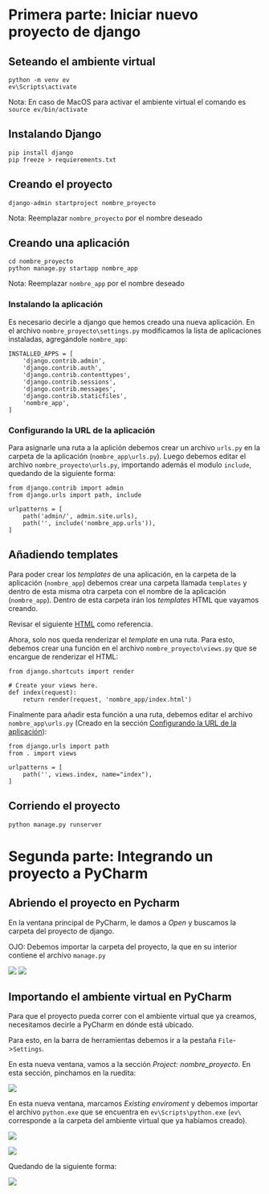 # Primera parte: Iniciar nuevo proyecto de django

## Seteando el ambiente virtual
```
python -m venv ev
ev\Scripts\activate
```
Nota: En caso de MacOS para activar el ambiente virtual el comando es `source ev/bin/activate`

## Instalando Django
```
pip install django
pip freeze > requierements.txt
```

## Creando el proyecto
```
django-admin startproject nombre_proyecto
```
Nota: Reemplazar `nombre_proyecto` por el nombre deseado

## Creando una aplicación
```
cd nombre_proyecto
python manage.py startapp nombre_app
```
Nota: Reemplazar `nombre_app` por el nombre deseado

### Instalando la aplicación
Es necesario decirle a django que hemos creado una nueva aplicación. En el archivo `nombre_proyecto\settings.py` modificamos la lista de aplicaciones instaladas, agregándole `nombre_app`:
```
INSTALLED_APPS = [
    'django.contrib.admin',
    'django.contrib.auth',
    'django.contrib.contenttypes',
    'django.contrib.sessions',
    'django.contrib.messages',
    'django.contrib.staticfiles',
    'nombre_app',
]
```

### Configurando la URL de la aplicación
Para asignarle una ruta a la aplición debemos crear un archivo `urls.py` en la carpeta de la aplicación (`nombre_app\urls.py`).
Luego debemos editar el archivo `nombre_proyecto\urls.py`, importando además el modulo `include`, quedando de la siguiente forma:
```
from django.contrib import admin
from django.urls import path, include

urlpatterns = [
    path('admin/', admin.site.urls),
    path('', include('nombre_app.urls')),
]
```

## Añadiendo templates
Para poder crear los *templates* de una aplicación, en la carpeta de la aplicación (`nombre_app`) debemos crear una carpeta llamada `templates` y dentro de esta misma otra carpeta con el nombre de la aplicación (`nombre_app`). Dentro de esta carpeta irán los *templates* HTML que vayamos creando.

Revisar el siguiente [HTML](nombre_proyecto/nombre_app/templates/nombre_app/index.html) como referencia.

Ahora, solo nos queda renderizar el *template* en una ruta. Para esto, debemos crear una función en el archivo `nombre_proyecto\views.py` que se encargue de renderizar el HTML:
```
from django.shortcuts import render

# Create your views here.
def index(request):
    return render(request, 'nombre_app/index.html')
```
Finalmente para añadir esta función a una ruta, debemos editar el archivo `nombre_app\urls.py` (Creado en la sección [Configurando la URL de la aplicación](#configurando-la-url-de-la-aplicación)):
```
from django.urls import path
from . import views

urlpatterns = [
    path('', views.index, name="index"),
]
```


## Corriendo el proyecto
```
python manage.py runserver
```

# Segunda parte: Integrando un proyecto a PyCharm
## Abriendo el proyecto en Pycharm
En la ventana principal de PyCharm, le damos a *Open* y buscamos la carpeta del proyecto de django.

OJO: Debemos importar la carpeta del proyecto, la que en su interior contiene el archivo `manage.py`

![](01.png)
![](02.png)

## Importando el ambiente virtual en PyCharm
Para que el proyecto pueda correr con el ambiente virtual que ya creamos, necesitamos decirle a PyCharm en dónde está ubicado.

Para esto, en la barra de herramientas debemos ir a la pestaña `File`->`Settings`.

En esta nueva ventana, vamos a la sección *Project: nombre_proyecto*. En esta sección, pinchamos en la ruedita:

![](03.png)

En esta nueva ventana, marcamos *Existing enviroment* y debemos importar el archivo `python.exe` que se encuentra en `ev\Scripts\python.exe` (`ev\` corresponde a la carpeta del ambiente virtual que ya habíamos creado).

![](04.png)

![](05.png)

Quedando de la siguiente forma:

![](06.png)


